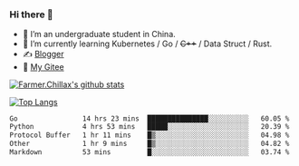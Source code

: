 ### Hi there 👋

- 🔭 I’m an undergraduate student in China.
- 🌱 I’m currently learning Kubernetes / Go / ~~C++~~ / Data Struct / Rust.
- ✍️ [Blogger](https://blog.farmer233.top)
- 🤔 [My Gitee](https://gitee.com/Farmer-chong)


[![Farmer.Chillax's github stats](https://github-readme-stats.vercel.app/api?username=FarmerChillax)](https://github.com/anuraghazra/github-readme-stats)

[![Top Langs](https://github-readme-stats.vercel.app/api/top-langs/?username=FarmerChillax&layout=compact&hide=html,css,javascript)](https://github.com/anuraghazra/github-readme-stats)

<p>
  <a href="https://wakatime.com/@Farmer">
        <!--START_SECTION:waka-->

```txt
Go                14 hrs 23 mins  ███████████████░░░░░░░░░░   60.05 %
Python            4 hrs 53 mins   █████░░░░░░░░░░░░░░░░░░░░   20.39 %
Protocol Buffer   1 hr 11 mins    █▒░░░░░░░░░░░░░░░░░░░░░░░   04.98 %
Other             1 hr 9 mins     █▒░░░░░░░░░░░░░░░░░░░░░░░   04.82 %
Markdown          53 mins         █░░░░░░░░░░░░░░░░░░░░░░░░   03.74 %
```

<!--END_SECTION:waka-->
  </a>
</p>

<!--
**Farmer-chong/Farmer-chong** is a ✨ _special_ ✨ repository because its `README.md` (this file) appears on your GitHub profile.

Here are some ideas to get you started:

- 🔭 I’m currently working on ...
- 🌱 I’m currently learning ...
- 👯 I’m looking to collaborate on ...
- 🤔 I’m looking for help with ...
- 💬 Ask me about ...
- 📫 How to reach me: ...
- 😄 Pronouns: ...
- ⚡ Fun fact: ...
-->
